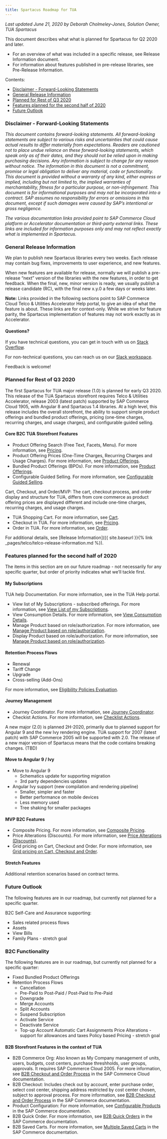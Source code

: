 ```yaml
---
title: Spartacus Roadmap for TUA
---
```


*Last updated June 21, 2020 by Deborah Cholmeley-Jones, Solution Owner, TUA Spartacus*

This document describes what what is planned for Spartacus for Q2 2020 and later.

- For an overview of what was included in a specific release, see Release Information document.
- For information about features published in pre-release libraries, see Pre-Release Information.  

Contents: 
- [Disclaimer - Forward-Looking Statements](#disclaimer---forward-looking-statements)
- [General Release Information](#general-release-information)
- [Planned for Rest of Q3 2020](#planned-for-rest-of-q3-2020)
- [Features planned for the second half of 2020](#features-planned-for-the-second-half-of-2020)
- [Future Outlook](#future-outlook)


### Disclaimer - Forward-Looking Statements

*This document contains forward-looking statements. All forward-looking statements are subject to various risks and uncertainties that could cause actual results to differ materially from expectations. Readers are cautioned not to place undue reliance on these forward-looking statements, which speak only as of their dates, and they should not be relied upon in making purchasing decisions. Any information is subject to change for any reason without notice. The information in this document is not a commitment, promise or legal obligation to deliver any material, code or functionality.  This document is provided without a warranty of any kind, either express or implied, including but not limited to, the implied warranties of merchantability, fitness for a particular purpose, or non-infringement. This document is for informational purposes and may not be incorporated into a contract. SAP assumes no responsibility for errors or omissions in this document, except if such damages were caused by SAP’s intentional or gross negligence.*

*The various documentation links provided point to SAP Commerce Cloud platform or Accelerator documentation or third-party external links. These links are included for information purposes only and may not reflect exactly what is implemented in Spartacus.*

### General Release Information

We plan to publish new Spartacus libraries every two weeks. Each release may contain bug fixes, improvements to user experience, and new features.

When new features are available for release, normally we will publish a pre-release “next” version of the libraries with the new features, in order to get feedback. When the final, new, minor version is ready, we usually publish a release candidate (RC), with the final new x.y.0 a few days or weeks later.

**Note:** Links provided in the following sections point to SAP Commerce Cloud Telco & Utilities Accelerator Help portal, to give an idea of what the feature is about. These links are for context-only.  While we strive for feature parity, the Spartacus implementation of features may not work exactly as in Accelerator.

#### Questions?

If you have technical questions, you can get in touch with us on [Stack Overflow](https://stackoverflow.com/questions/tagged/spartacus-storefront). 

For non-technical questions, you can reach us on our [Slack workspace](https://join.slack.com/t/spartacus-storefront/shared_invite/enQtNDM1OTI3OTMwNjU5LTg1NGVjZmFkZjQzODc1MzFhMjc3OTZmMzIzYzg0YjMwODJiY2YxYjA5MTE5NjVmN2E5NjMxNjEzMGNlMDRjMjU). 

Feedback is welcome! 

### Planned for Rest of Q3 2020

The first Spartacus for TUA major release (1.0) is planned for early Q3 2020. This release of the TUA Spartacus storefront requires Telco & Utilities Accelerator, release 2003 (latest patch) supported by SAP Commerce Cloud 1905, with Angular 8 and Spartacus 1.4 libraries. At a high level, this release includes the overall storefront, the ability to support simple product offerings and bundled product offerings, pricing (one-time charges, recurring charges, and usage charges), and configurable guided selling.  

#### Core B2C TUA Storefront Features 

- Product Offering Search (Free Text, Facets, Menu). For more information, see [Pricing](https://help.sap.com/viewer/32f0086927f44c9ab1199f1dab8833cd/2007/en-US/ad4430d10fc3477096752d83f935faf9.html).
- Product Offering Prices (One-Time Charges, Recurring Charges and Usage Charges). For more information, see [Product Offerings](https://help.sap.com/viewer/32f0086927f44c9ab1199f1dab8833cd/2007/en-US/315410098c024e50adf4c43373761936.html).
- Bundled Product Offerings (BPOs). For more information, see [Product Offerings](https://help.sap.com/viewer/32f0086927f44c9ab1199f1dab8833cd/2007/en-US/315410098c024e50adf4c43373761936.html).
- Configurable Guided Selling. For more information, see [Configurable Guided Selling](https://help.sap.com/viewer/32f0086927f44c9ab1199f1dab8833cd/2007/en-US/fa22e16db2524c0bb9b12c6102ba1b5d.html).

Cart, Checkout, and Order/MVP: The cart, checkout process, and order display and structure for TUA, differs from core commerce as product offering prices are displayed different and include one-time charges, recurring charges, and usage charges. 

<!-- provide links --> 

- TUA Shopping Cart. For more information, see [Cart](https://help.sap.com/viewer/32f0086927f44c9ab1199f1dab8833cd/2007/en-US/525a0a7eafbb4d3ab988872a21e0e3b3.html).
- Checkout in TUA. For more information, see [Pricing](https://help.sap.com/viewer/32f0086927f44c9ab1199f1dab8833cd/2007/en-US/ad4430d10fc3477096752d83f935faf9.html).
- Order in TUA. For more information, see [Order](https://help.sap.com/viewer/c762d9007c5c4f38bafbe4788446983e/2007/en-US/91a9faae27bb4a7f8baa46a57078cd61.html).

For additional details, see [Release Information]({{ site.baseurl }}{% link _pages/telco/telco-release-information.md %}). 

### Features planned for the second half of 2020

The items in this section are on our future roadmap - not necessarily for any specific quarter, but order of priority indicates what we’ll tackle first.

#### My Subscriptions

TUA help Documentation. For more information, see in the TUA Help portal.

- View list of My Subscriptions - subscribed offerings. For more information, see [View List of my Subscriptions](https://help.sap.com/viewer/32f0086927f44c9ab1199f1dab8833cd/2007/en-US/f488da777e9b49c3882eed1b95efd215.html).
- View Consumption Details. For more information, see [View Consumption Details](https://help.sap.com/viewer/32f0086927f44c9ab1199f1dab8833cd/2007/en-US/ba5f222fb5814829bd74eaf6e6505a9f.html).
- Manage Product based on role/authorization. For more information, see [Manage Product based on role/authorization](https://help.sap.com/viewer/32f0086927f44c9ab1199f1dab8833cd/2007/en-US/1ab69d2074ea4735a68b32b14652d2b9.html).
- Display Product based on role/authorization. For more information, see [Manage Product based on role/authorization](https://help.sap.com/viewer/32f0086927f44c9ab1199f1dab8833cd/2007/en-US/1ab69d2074ea4735a68b32b14652d2b9.html).

#### Retention Process Flows

- Renewal
- Tariff Change
- Upgrade
- Cross-selling (Add-Ons)

For more information, see [Eligibility Policies Evaluation](https://help.sap.com/viewer/32f0086927f44c9ab1199f1dab8833cd/2007/en-US/7a0412703ebd4cd3b5bd0d882c72c202.html).

#### Journey Management

- Journey Coordinator. For more information, see [Journey Coordinator](https://help.sap.com/viewer/32f0086927f44c9ab1199f1dab8833cd/2007/en-US/39a59f20c92f4a0090c7ef2d007d623c.html).
- Checkist Actions. For more information, see [Checklist Actions](https://help.sap.com/viewer/c762d9007c5c4f38bafbe4788446983e/2007/en-US/9fead1b7969b425fa1c15fb985324b42.html).

A new major (2.0) is planned 2H-2020, primarily due to planned support for Angular 9 and the new Ivy rendering engine.  TUA support for 2007 (latest patch) with SAP Commerce 2005 will be supported with 2.0.  The release of a new major version of Spartacus means that the code contains breaking changes. (TBD) <!--What do do about TBD>-->

#### Move to Angular 9 / Ivy

- Move to Angular 9 
    - Schematics update for supporting migration
    - 3rd party dependencies updates
- Angular Ivy support (new compilation and rendering pipeline)
    - Smaller, simpler and faster
    - Better performance on mobile devices
    - Less memory used
    - Tree shaking for smaller packages

#### MVP B2C Features

- Composite Pricing. For more information, see [Composite Pricing](https://help.sap.com/viewer/32f0086927f44c9ab1199f1dab8833cd/2007/en-US/2e0fa8602fff440ba756e1a0a8390ea3.html).
- Price Alterations (Discounts). For more information, see [Price Alterations (Discounts)](https://help.sap.com/viewer/32f0086927f44c9ab1199f1dab8833cd/2007/en-US/61b21155624e4a498632964bc566e1eb.html).
- Grid pricing on Cart, Checkout and Order. For more information, see [Grid pricing on Cart, Checkout and Order](https://help.sap.com/viewer/c762d9007c5c4f38bafbe4788446983e/2007/en-US/91a9faae27bb4a7f8baa46a57078cd61.html).

#### Stretch Features

Additional retention scenarios based on contract terms.

### Future Outlook

The following features are in our roadmap, but currently not planned for a specific quarter.

B2C Self-Care and Assurance supporting:

- Sales related process flows
- Assets
- View Bills
- Family Plans - stretch goal

### B2C Functionality

The following features are in our roadmap, but currently not planned for a specific quarter:

- Fixed Bundled Product Offerings
- Retention Process Flows
    - Cancellation
    - Pre-Paid to Post-Paid / Post-Paid to Pre-Paid
    - Downgrade
    - Merge Accounts
    - Split Accounts
    - Suspend Subscription
    - Activate Service
    - Deactivate Service
    - Top-up Account
Automatic Cart Assignments 
Price Alterations - support for allowances and taxes
Policy based Pricing - stretch goal

#### B2B Storefront Features in the context of TUA 

- B2B Commerce Org: Also known as My Company management of units, users, budgets, cost centers, purchase threshholds, user groups, approvals. It requires SAP Commerce Cloud 2005. For more information, see [B2B Checkout and Order Process](https://help.sap.com/viewer/4c33bf189ab9409e84e589295c36d96e/latest/en-US/8ac2500f8669101493e69e1392b970fd.html) in the SAP Commerce Cloud documentation.
- B2B Checkout: Includes check out by account, enter purchase order, select cost center, shipping address restricted by cost center chosen, subject to approval process. For more information, see [B2B Checkout and Order Process](https://help.sap.com/viewer/4c33bf189ab9409e84e589295c36d96e/2005/en-US/8ac2500f8669101493e69e1392b970fd.html) in the SAP Commerce documentation.
- Product Configuration: For more information, see [Configurable Products](https://help.sap.com/viewer/9d346683b0084da2938be8a285c0c27a/2005/en-US/478f616a46f84d668f8cd42c0259cdf0.html) in the SAP Commerce documentation.
- B2B Quick Order. For more information, see [B2B Quick Orders](https://help.sap.com/viewer/4c33bf189ab9409e84e589295c36d96e/2005/en-US/caf95981aa174660b3faf839a9dddbef.html) in the SAP Commerce documentation.
- B2B Saved Carts. For more information, see [Multiple Saved Carts](https://help.sap.com/viewer/4c33bf189ab9409e84e589295c36d96e/2005/en-US/caf95981aa174660b3faf839a9dddbef.html) in the SAP Commerce documentation.
